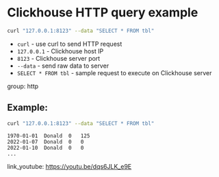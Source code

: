 # Clickhouse HTTP query example

```bash
curl "127.0.0.1:8123" --data "SELECT * FROM tbl"
```

- `curl` - use curl to send HTTP request
- `127.0.0.1` - Clickhouse host IP
- `8123` - Clickhouse server port
- `--data` - send raw data to server
- `SELECT * FROM tbl` - sample request to execute on Clickhouse server

group: http

## Example: 
```bash
curl "127.0.0.1:8123" --data "SELECT * FROM tbl"
```
```
1970-01-01	Donald	0	125
2022-01-07	Donald	0	0
2022-01-10	Donald	0	0
...
```

link_youtube: https://youtu.be/dqs6JLK_e9E
